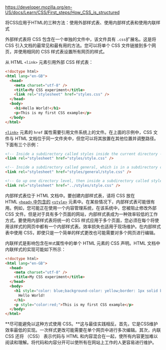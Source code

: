 https://developer.mozilla.org/en-US/docs/Learn/CSS/First_steps/How_CSS_is_structured

将CSS应用于HTML的三种方法：使用外部样式表、使用内部样式表和使用内联样式

外部样式表将 CSS 包含在一个单独的文件中，该文件具有 `.css`扩展名。这是将 CSS 引入文档的最常见和最有用的方法。您可以将单个 CSS 文件链接到多个网页，并使用相同的 CSS 样式表设置所有网页的样式。


从 HTML `<link>` 元素引用外部 CSS 样式表：
```html
<!doctype html>
<html lang="en-GB">
  <head>
    <meta charset="utf-8" />
    <title>My CSS experiment</title>
    <link rel="stylesheet" href="styles.css" />
  </head>
  <body>
    <h1>Hello World!</h1>
    <p>This is my first CSS example</p>
  </body>
</html>

```
[`<link>`](https://developer.mozilla.org/en-US/docs/Web/HTML/Element/link) 元素的 `href` 属性需要引用文件系统上的文件。在上面的示例中，CSS 文件与 HTML 文档位于同一文件夹中，但您可以将其放置在其他位置并调整路径。下面有三个示例：

```html
<!-- Inside a subdirectory called styles inside the current directory -->
<link rel="stylesheet" href="styles/style.css" />

<!-- Inside a subdirectory called general, which is in a subdirectory called styles, inside the current directory -->
<link rel="stylesheet" href="styles/general/style.css" />

<!-- Go up one directory level, then inside a subdirectory called styles -->
<link rel="stylesheet" href="../styles/style.css" />

```

内部样式表位于 HTML 文档中。要创建内部样式表，请将 CSS 放在 HTML [`<head>` 中包含的](https://developer.mozilla.org/en-US/docs/Web/HTML/Element/head) [`<style>`](https://developer.mozilla.org/en-US/docs/Web/HTML/Element/style) 元素中。在某些情况下，内部样式表可能很有用。例如，您可能正在使用一个内容管理系统，在该系统中，您被阻止修改外部 CSS 文件。但是对于具有多个页面的网站，内部样式表成为一种效率较低的工作方式。要使用内部样式表将统一的 CSS 样式应用于多个页面，您必须在每个将使用该样式的网页中都有一个内部样式表。效率损失也适用于现场维护。在内部样式表中使用 CSS，即使只是一个简单的样式更改也可能需要对多个网页进行编辑。

内联样式是影响包含在`样式`属性中的单个 HTML 元素的 CSS 声明。HTML 文档中内联样式的实现可能如下所示：



```html
<!doctype html>
<html lang="en-GB">
  <head>
    <meta charset="utf-8" />
    <title>My CSS experiment</title>
  </head>
  <body>
    <h1 style="color: blue;background-color: yellow;border: 1px solid black;">
      Hello World!
    </h1>
    <p style="color:red;">This is my first CSS example</p>
  </body>
</html>
```

**尽可能避免以这种方式使用 CSS。**这与最佳实践相反。首先，它是CSS维护效率最低的实现。一次样式更改可能需要在单个网页中进行多次编辑。其次，内联 CSS 还将 （CSS） 表示代码与 HTML 和内容混合在一起，使所有内容更加难以阅读和理解。将代码和内容分开可以使所有在网站上工作的人更容易进行维护。